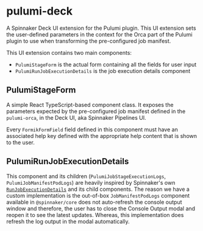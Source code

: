 # pulumi-deck

A Spinnaker Deck UI extension for the Pulumi plugin. This UI extension sets the user-defined parameters in the context
for the Orca part of the Pulumi plugin to use when transforming the pre-configured job manifest.

This UI extension contains two main components:

- `PulumiStageForm` is the actual form containing all the fields for user input
- `PulumiRunJobExecutionDetails` is the job execution details component

## PulumiStageForm

A simple React TypeScript-based component class. It exposes the parameters expected by the pre-configured job
manifest defined in the `pulumi-orca`, in the Deck UI, aka Spinnaker Pipelines UI.

Every `FormikFormField` field defined in this component must have an associated help key defined with the appropriate help
content that is shown to the user.

## PulumiRunJobExecutionDetails

This component and its children (`PulumiJobStageExecutionLogs`, `PulumiJobManifestPodLogs`) are heavily inspired by Spinnaker's own
[`RunJobExecutionDetails`](https://github.com/spinnaker/deck/blob/master/app/scripts/modules/kubernetes/src/pipelines/stages/runJob/RunJobExecutionDetails.tsx)
and its child components. The reason we have a custom implementation is the out-of-box `JobManifestPodLogs` component available in
`@spinnaker/core` does not auto-refresh the console output window and therefore, the user has to close the Console Output modal
and reopen it to see the latest updates. Whereas, this implementation does refresh the log output in the modal automatically.
